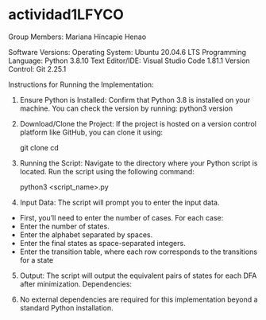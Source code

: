 # actividad1LFYCO

Group Members:
Mariana Hincapie Henao

Software Versions:
Operating System: Ubuntu 20.04.6 LTS
Programming Language: Python 3.8.10
Text Editor/IDE: Visual Studio Code 1.81.1
Version Control: Git 2.25.1

Instructions for Running the Implementation:
1. Ensure Python is Installed:
   Confirm that Python 3.8 is installed on your machine. You can check the version by running:
   python3 version


   
2. Download/Clone the Project:
   If the project is hosted on a version control platform like GitHub, you can clone it using:
   
   git clone <repository-url>
   cd <repository-directory>


 3. Running the Script:
    Navigate to the directory where your Python script is located.
    Run the script using the following command:

    python3 <script_name>.py



4. Input Data:
   The script will prompt you to enter the input data.
- First, you’ll need to enter the number of cases.
  For each case:
- Enter the number of states.
- Enter the alphabet separated by spaces.
- Enter the final states as space-separated integers.
- Enter the transition table, where each row corresponds to the transitions for a state



5. Output:
The script will output the equivalent pairs of states for each DFA after minimization.
Dependencies:


7. No external dependencies are required for this implementation beyond a standard Python installation.

